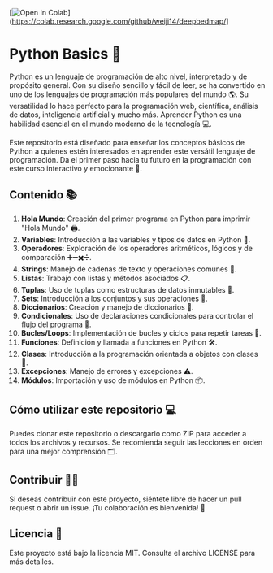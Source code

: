 [![Open In Colab](https://colab.research.google.com/assets/colab-badge.svg)](https://colab.research.google.com/github/weiji14/deepbedmap/]
# Python Basics 🐍

Python es un lenguaje de programación de alto nivel, interpretado y de propósito general. Con su diseño sencillo y fácil de leer, se ha convertido en uno de los lenguajes de programación más populares del mundo 🌎. Su versatilidad lo hace perfecto para la programación web, científica, análisis de datos, inteligencia artificial y mucho más. Aprender Python es una habilidad esencial en el mundo moderno de la tecnología 💻.

Este repositorio está diseñado para enseñar los conceptos básicos de Python a quienes estén interesados en aprender este versátil lenguaje de programación. Da el primer paso hacia tu futuro en la programación con este curso interactivo y emocionante 🚀.

## Contenido 📚

1. **Hola Mundo**: Creación del primer programa en Python para imprimir "Hola Mundo" 🖨️.
2. **Variables**: Introducción a las variables y tipos de datos en Python 🔢.
3. **Operadores**: Exploración de los operadores aritméticos, lógicos y de comparación ➕➖✖️➗.
4. **Strings**: Manejo de cadenas de texto y operaciones comunes 🧵.
5. **Listas**: Trabajo con listas y métodos asociados 📋.
6. **Tuplas**: Uso de tuplas como estructuras de datos inmutables 🧩.
7. **Sets**: Introducción a los conjuntos y sus operaciones 🧮.
8. **Diccionarios**: Creación y manejo de diccionarios 📖.
9. **Condicionales**: Uso de declaraciones condicionales para controlar el flujo del programa 🔀.
10. **Bucles/Loops**: Implementación de bucles y ciclos para repetir tareas 🔁.
11. **Funciones**: Definición y llamada a funciones en Python 🛠️.
12. **Clases**: Introducción a la programación orientada a objetos con clases 🏫.
13. **Excepciones**: Manejo de errores y excepciones ⚠️.
14. **Módulos**: Importación y uso de módulos en Python 📦.

## Cómo utilizar este repositorio 💻

Puedes clonar este repositorio o descargarlo como ZIP para acceder a todos los archivos y recursos. Se recomienda seguir las lecciones en orden para una mejor comprensión 🗂️.

## Contribuir 👨‍💻

Si deseas contribuir con este proyecto, siéntete libre de hacer un pull request o abrir un issue. ¡Tu colaboración es bienvenida! 🤝

## Licencia 📜

Este proyecto está bajo la licencia MIT. Consulta el archivo LICENSE para más detalles.
